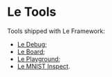 # Le Tools

Tools shipped with Le Framework:
* [Le Debug](/debug);
* [Le Board](/board);
* [Le Playground](/playground);
* [Le MNIST Inspect](/mnist-inspect).
